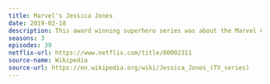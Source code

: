 ```yaml
---
title: Marvel's Jessica Jones
date: 2019-02-18
description: This award winning superhero series was about the Marvel Comic character Jessica Jones. Disney now owns Marvel licenses and is reportedly considering reviving the series for Disney+. 
seasons: 3
episodes: 39
netflix-url: https://www.netflix.com/title/80002311
source-name: Wikipedia  
source-url: https://en.wikipedia.org/wiki/Jessica_Jones_(TV_series)
---
```


